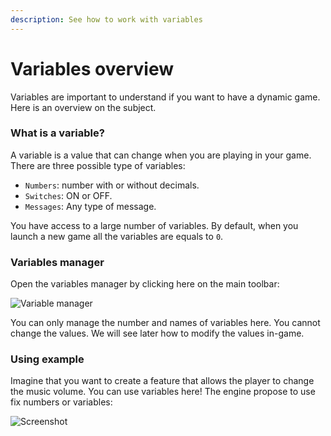 ```yaml
---
description: See how to work with variables
---
```


# Variables overview

Variables are important to understand if you want to have a dynamic game. Here is an overview on the subject.

### What is a variable? <a id="what-is-a-variable"></a>

A variable is a value that can change when you are playing in your game. There are three possible type of variables:

* `Numbers`: number with or without decimals.
* `Switches`: ON or OFF.
* `Messages`: Any type of message.

You have access to a large number of variables. By default, when you launch a new game all the variables are equals to `0`.

### Variables manager <a id="variables-manager"></a>

Open the variables manager by clicking here on the main toolbar:

![Variable manager](https://rpg-paper-maker.github.io/basics/img/variables-manager.png)

You can only manage the number and names of variables here. You cannot change the values. We will see later how to modify the values in-game.

### Using example <a id="using-example"></a>

Imagine that you want to create a feature that allows the player to change the music volume. You can use variables here! The engine propose to use fix numbers or variables:  


![Screenshot](https://rpg-paper-maker.github.io/basics/img/volume-variable.png)

